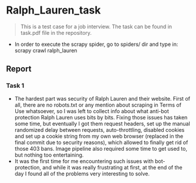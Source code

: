 # Ralph_Lauren_task

> This is a test case for a job interview.
> The task can be found in task.pdf file in the repository.

- In order to execute the scrapy spider, go to spiders/ dir and type in:
	scrapy crawl ralph_lauren

## Report
### Task 1
- The hardest part was security of Ralph Lauren and their website. First of all, there are no robots.txt or any mention about scraping in Terms of Use whatsoever, so I was left to collect info about what anti-bot protection Ralph Lauren uses bits by bits. Fixing those issues has taken some time, but eventually I got them request headers, set up the manual randomized delay between requests, auto-throttling, disabled cookies and set up a cookie string from my own web browser (replaced in the final commit due to security reasons), which allowed to finally get rid of those 403 bans. Image pipeline also required some time to get used to, but nothing too entertaining.
- It was the first time for me encountering such issues with bot-protection, and while it was really frustrating at first, at the end of the day I found all of the problems very interesting to solve.
